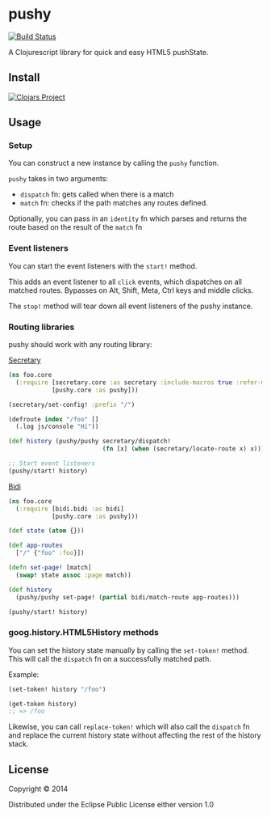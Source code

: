 # pushy
[![Build Status](https://travis-ci.org/kibu-australia/pushy.svg?branch=master)](https://travis-ci.org/kibu-australia/pushy)

A Clojurescript library for quick and easy HTML5 pushState.

## Install

[![Clojars Project](http://clojars.org/kibu/pushy/latest-version.svg)](http://clojars.org/kibu/pushy)

## Usage

### Setup

You can construct a new instance by calling the `pushy` function.

`pushy` takes in two arguments:

* `dispatch` fn: gets called when there is a match
* `match` fn: checks if the path matches any routes defined.

Optionally, you can pass in an `identity` fn which parses and returns the route based on the result of the `match` fn

### Event listeners

You can start the event listeners with the `start!` method.

This adds an event listener to all `click` events, which dispatches on all matched routes.
Bypasses on Alt, Shift, Meta, Ctrl keys and middle clicks.

The `stop!` method will tear down all event listeners of the pushy instance.

### Routing libraries

pushy should work with any routing library:

[Secretary](https://github.com/gf3/secretary)

```clojure
(ns foo.core
  (:require [secretary.core :as secretary :include-macros true :refer-macros [defroute]]
            [pushy.core :as pushy]))

(secretary/set-config! :prefix "/")

(defroute index "/foo" []
  (.log js/console "Hi"))

(def history (pushy/pushy secretary/dispatch!
                          (fn [x] (when (secretary/locate-route x) x))))

;; Start event listeners
(pushy/start! history)
```

[Bidi](https://github.com/juxt/bidi)

```clojure
(ns foo.core
  (:require [bidi.bidi :as bidi]
            [pushy.core :as pushy]))

(def state (atom {}))

(def app-routes
  ["/" {"foo" :foo}])

(defn set-page! [match]
  (swap! state assoc :page match))

(def history
  (pushy/pushy set-page! (partial bidi/match-route app-routes)))

(pushy/start! history)
```

### goog.history.HTML5History methods

You can set the history state manually by calling the `set-token!` method. This will call the `dispatch` fn on a successfully matched path.

Example:

```clojure
(set-token! history "/foo")

(get-token history)
;; => /foo
```

Likewise, you can call `replace-token!` which will also call the `dispatch` fn and replace the current history state without affecting the rest of the history stack.

## License

Copyright © 2014

Distributed under the Eclipse Public License either version 1.0
